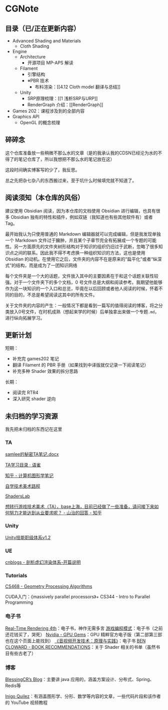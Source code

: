 # CGNote

## 目录（已/正在更新内容）

- Advanced Shading and Materials
	- Cloth Shading
- Engine
    - Architecture
        - 开源项目 MP-APS 解读
    - Filament
        - 引擎结构
        - ※PBR 技术
	        - 布料渲染：[[4.12 Cloth model 翻译与总结]]
    - Unity
        - SRP原理梳理：[[1 浅析SRP与URP]]
        - RenderGraph 介绍：[[RenderGraph]]
- Games 202：课程涉及到的全部内容
- Graphics API
    - OpenGL 的概念梳理

## 碎碎念

这个仓库准备放一些稍微不那么水的文章（是的我承认我的CDSN已经沦为水的不得了的笔记仓库了，所以我想把不那么水的笔记放在这）

这段时间确实博客写的少了，我反思。

总之先把杂七杂八的东西搬过来，至于坑什么时候填完就不知道了。

## 阅读须知（本仓库的风俗）

建议使用 Obsidian 阅读，因为本仓库的文档使用 Obsidian 进行编辑，也具有很多 Obsidian 独有的特性和插件，例如双链（我知道也有些其他软件有）或者 Tag。

最开始我认为只使用普通的 Markdown 编辑器就可以完成编辑，但是我发现单独一个 Markdown 文件过于臃肿，并且某个子章节完全有拓展成一个专题的可能性。另一方面原先的文件夹树形结构对于知识的组织仍旧过于武断，忽略了很多知识点之间的联系。因此我不得不考虑换一种组织知识的方法，这也是使用 Obsidian 的动机。在使用它之后，文件夹的内容不在是原来的“扁平化”或者“纵深式”的结构，而是成为了一团知识网络

每个文件夹是一个大的话题，文件放入其中的主要因素在于和这个话题关联性较强。对于一个文件夹下的多个文档，0 号文件总是大纲和阅读参考。我期望他能够作为这一块知识的一个入口和总览，毕竟在以后回顾或者他人阅读的时候，怀着不同的目的，不总是希望阅读这其中的所有文件。

关于文件夹的内容的产生：一般情况下都是看到一篇写的值得阅读的博客，将之分类放入0号文件，在时机成熟（想起来学的时候）后单独拿出来做一个专题`.md`，进行纵向拓展学习。

## 更新计划

短期：

- 补充完 games202 笔记
- 翻译 Filament 的 PBR 手册（如果找到中译版就仅记录一下阅读笔记）
- 补充多种 Shader 效果的拆分思路

长期：

- 阅读完 RTR4
- 深入研究 shader 逆向
## 未归档的学习资源

我先把未归档的东西记在这里
### TA

[samlee的秘密TA笔记.docx](https://www.kdocs.cn/l/cbSqBT9pOXH5)

[TA学习目录 · 语雀](https://www.yuque.com/faded-1bfel/ohdnsq/znk7wv)

[知乎 - 计算机图形学笔记](https://zhuanlan.zhihu.com/p/613853684)

[自学技术美术路程](https://zhuanlan.zhihu.com/p/541765170)

[ShadersLab](http://shaderslab.com/)

[想转行游戏技术美术（TA），base上海，目前已经做了一些准备，请问接下来如何努力才能达到从业要求呢？ - 山治的回答 - 知乎](https://www.zhihu.com/question/515586039/answer/2356931883)

### Unity

[Unity技能职级体系v1.2](https://www.kdocs.cn/l/ckZwCkM9kIZf)

### UE

[cnblogs - 剖析虚幻渲染体系-开篇说明](https://www.cnblogs.com/timlly/p/13512787.html)
### Tutorials

[CS468 -  Geometry Processing Algorithms](http://graphics.stanford.edu/courses/cs468-12-spring/)

CUDA入门：《massively parallel processors》+ CS344 - Intro to Parallel Programming

### 电子书

[Real-Time Rendering 4th](https://www.wolai.com/fkGSwxLu2pjWD7kiBY1V7W)：电子书，神作无需多言
[游戏编程模式](https://gpp.tkchu.me/)：电子书（之前还花钱买了，哭死）
[Nvidia - GPU Gems](https://developer.nvidia.com/gpugems/gpugems/contributors)：GPU 精粹官方电子版（第二部第三部也在这个页面上能找到）
[《音视频开发技术：原理与实践》](https://arikanli.cyberfederal.io/)：电子书
[BEN CLOWARD - BOOK RECOMMENDATIONS](https://www.bencloward.com/resources_books.shtml)：关于 Shader 相关的书单（虽然书目有些古老了）

### 博客

[BlessingCR’s Blog](https://blessingcr.com/)：主要讲 java 应用的，涵盖方案设计、分布式、Spring、Redis等

[Inigo Quilez](https://iquilezles.org/)：有涵盖图形学、分形、数学等内容的文章，一些代码片段和该作者的 YouTube 视频教程